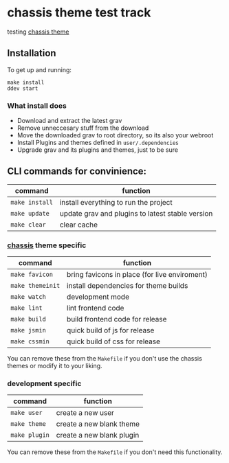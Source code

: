 # chassis theme test track

testing [chassis theme](https://github.com/bitstarr/grav-theme-chassis/)

## Installation

To get up and running:

````
make install
ddev start
````

### What install does

* Download and extract the latest grav
* Remove unneccesary stuff from the download
* Move the downloaded grav to root directory, so its also your webroot
* Install Plugins and themes defined in ``user/.dependencies``
* Upgrade grav and its plugins and themes, just to be sure

## CLI commands for convinience:

| command | function |
|---|---|
| `make install` | install everything to run the project |
| `make update` | update grav and plugins to latest stable version |
| `make clear` | clear cache |

### [chassis](https://github.com/bitstarr/grav-theme-chassis) theme specific

| command | function |
|---|---|
| `make favicon` | bring favicons in place (for live enviroment) |
| `make themeinit` | install dependencies for theme builds |
| `make watch` | development mode |
| `make lint` | lint frontend code |
| `make build` | build frontend code for release |
| `make jsmin` | quick build of js for release |
| `make cssmin` | quick build of css for release |

You can remove these from the `Makefile` if you don't use the chassis themes or modify it to your liking.

### development specific

| command | function |
|---|---|
| `make user` | create a new user |
| `make theme` | create a new blank theme |
| `make plugin` | create a new blank plugin |

You can remove these from the `Makefile` if you don't need this functionality.